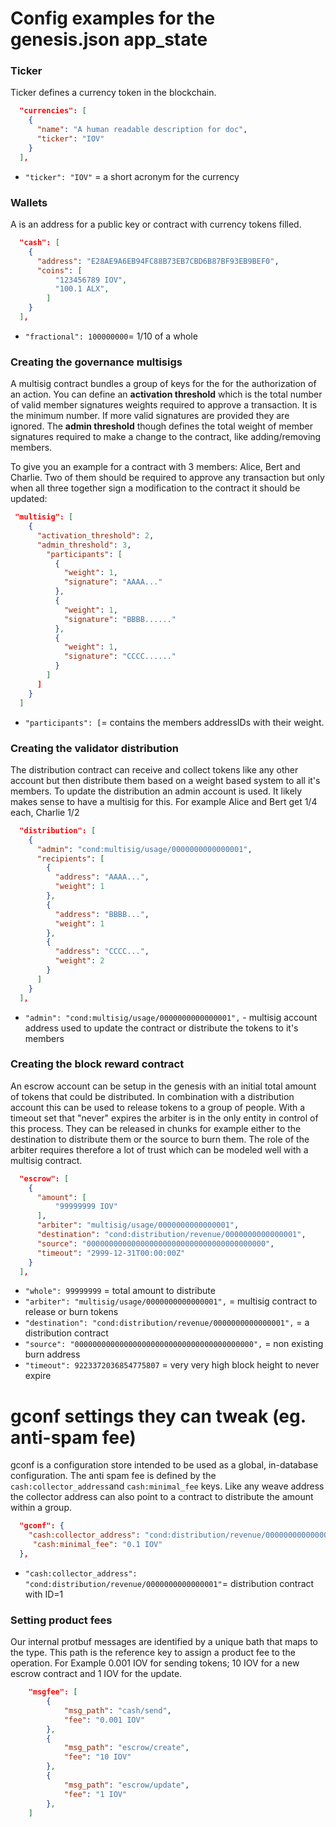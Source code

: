 # Config examples for the genesis.json app_state

### Ticker
Ticker defines a currency token in the blockchain.
```json
  "currencies": [
    {
      "name": "A human readable description for doc",
      "ticker": "IOV"
    }
  ],
```
* `"ticker": "IOV"` = a short acronym for the currency

### Wallets
A is an address for a public key or contract with currency tokens filled.
```json
  "cash": [
    {
      "address": "E28AE9A6EB94FC88B73EB7CBD6B87BF93EB9BEF0",
      "coins": [
          "123456789 IOV",
          "100.1 ALX",
        ]
    }
  ],
```
* `"fractional": 100000000`= 1/10 of a whole
### Creating the governance multisigs
A multisig contract bundles a group of keys for the for the authorization of an action.
You can define an **activation threshold** which is the total number of valid member signatures weights required to approve a transaction.
It is the minimum number. If more valid signatures are provided they are ignored.
The **admin threshold** though defines the total weight of member signatures required to make a change to the contract, like adding/removing members.

To give you an example for a contract with 3 members: Alice, Bert and Charlie. Two of them should be required to approve any transaction but
only when all three together sign a modification to the contract it should be updated:

```json
 "multisig": [
    {
      "activation_threshold": 2,
      "admin_threshold": 3,
        "participants": [
          {
            "weight": 1,
            "signature": "AAAA..."
          },
          {
            "weight": 1,
            "signature": "BBBB......"
          },
          {
            "weight": 1,
            "signature": "CCCC......"
          }
        ]
      ]
    }
  ]
```
* `"participants": [`= contains the members addressIDs with their weight.

### Creating the validator distribution
The distribution contract can receive and collect tokens like any other account but then distribute them
based on a weight based system to all it's members. To update the distribution an admin account is used.
It likely makes sense to have a multisig for this.
For example Alice and Bert get 1/4 each, Charlie 1/2

```json
  "distribution": [
    {
      "admin": "cond:multisig/usage/0000000000000001",
      "recipients": [
        {
          "address": "AAAA...",
          "weight": 1
        },
        {
          "address": "BBBB...",
          "weight": 1
        },
        {
          "address": "CCCC...",
          "weight": 2
        }
      ]
    }
  ],

```
* `"admin": "cond:multisig/usage/0000000000000001",` - multisig account address used to update the contract or distribute
    the tokens to it's members

### Creating the block reward contract
An escrow account can be setup in the genesis with an initial total amount of tokens that could be distributed.
In combination with a distribution account this can be used to release tokens to a group of people. With a timeout
set that "never" expires the arbiter is in the only entity in control of this process. They can be released in chunks
for example either to the destination to distribute them or the source to burn them.
The role of the arbiter requires therefore a lot of trust which can be modeled well with a multisig contract.

```json
  "escrow": [
    {
      "amount": [
          "99999999 IOV"
      ],
      "arbiter": "multisig/usage/0000000000000001",
      "destination": "cond:distribution/revenue/0000000000000001",
      "source": "0000000000000000000000000000000000000000",
      "timeout": "2999-12-31T00:00:00Z"
    }
  ],
```

* `"whole": 99999999` = total amount to distribute
* `"arbiter": "multisig/usage/0000000000000001",` = multisig contract to release or burn tokens
* `"destination": "cond:distribution/revenue/0000000000000001",` = a distribution contract
* `"source": "0000000000000000000000000000000000000000",` = non existing burn address
* `"timeout": 9223372036854775807` = very very high block height to never expire


# gconf settings they can tweak (eg. anti-spam fee)
gconf is a configuration store intended to be used as a global, in-database configuration. The anti spam fee is
defined by the `cash:collector_address`and `cash:minimal_fee` keys. Like any weave address the collector address
can also point to a contract to distribute the amount within a group.

```json
  "gconf": {
    "cash:collector_address": "cond:distribution/revenue/0000000000000001",
     "cash:minimal_fee": "0.1 IOV"
  },
```
* `"cash:collector_address": "cond:distribution/revenue/0000000000000001"`= distribution contract with ID=1

### Setting product fees
Our internal protbuf messages are identified by a unique bath that maps to the type. This path is the reference key to assign
a product fee to the operation.
For Example 0.001 IOV for sending tokens; 10 IOV for a new escrow contract and 1 IOV for the update.

```json
	"msgfee": [
		{
			"msg_path": "cash/send",
			"fee": "0.001 IOV"
		},
		{
			"msg_path": "escrow/create",
			"fee": "10 IOV"
		},
		{
			"msg_path": "escrow/update",
			"fee": "1 IOV"
		},
	]
```
